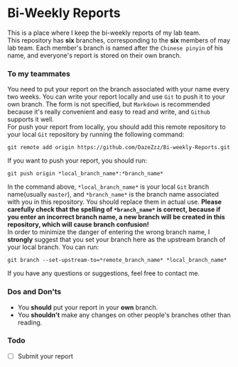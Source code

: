 # Bi-Weekly Reports
This is a place where I keep the bi-weekly reports of my lab team.\
This repository has **six** branches, corresponding to the **six** members of may lab team. Each member's branch is named after the `Chinese pinyin` of his name, and everyone's report is stored on their own branch.

### To my teammates
You need to put your report on the branch associated with your name every two weeks. You can write your report locally and use `Git` to push it to your own branch. The form is not specified, but `Markdown` is recommended because it's really convenient and easy to read and write, and `Github` supports it well.\
For push your report from locally, you should add this remote repository to your local `Git` repository by running the following command:
```
git remote add origin https://github.com/DazeZzz/Bi-weekly-Reports.git
```

If you want to push your report, you should run:
```
git push origin *local_branch_name*:*branch_name*
```
In the command above, `*local_branch_name*` is your local `Git` branch name(usually `master`), and `*branch_name*` is the branch name associated with you in this repository. You should replace them in actual use. **Please carefully check that the spelling of `*branch_name*` is correct, because if you enter an incorrect branch name, a new branch will be created in this repository, which will cause branch confusion!**\
In order to minimize the danger of entering the wrong branch name, I **strongly** suggest that you set your branch here as the upstream branch of your local branch. You can run:
```
git branch --set-upstream-to=*remote_branch_name* *local_branch_name*
```
If you have any questions or suggestions, feel free to contact me.

### Dos and Don'ts
* You **should** put your report in your **own** branch.
* You **shouldn't** make any changes on other people's branches other than reading.

### Todo
- [ ] Submit your report
